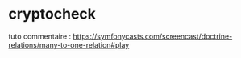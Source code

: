 # cryptocheck

tuto commentaire : https://symfonycasts.com/screencast/doctrine-relations/many-to-one-relation#play
